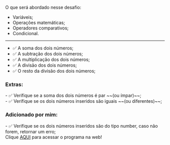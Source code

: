 O que será abordado nesse desafio:

- Variáveis;
- Operações matemáticas;
- Operadores comparativos;
- Condicional.
---
- ✅ A soma dos dois números;
- ✅  A subtração dos dois números;
- ✅  A multiplicação dos dois números;
- ✅  A divisão dos dois números;
- ✅  O resto da divisão dos dois números;

<h3>Extras: </h3>
- ✅  Verifique se a soma dos dois números é par ~~(ou ímpar)~~;
<br>
- ✅  Verifique se os dois números inseridos são iguais ~~(ou diferentes)~~;

<h3>Adicionado por mim: </h3>
- ✅  Verifique se os dois números inseridos são do tipo number, caso não forem, retornar um erro;
<br>
Clique <a href="https://devbonatto.github.io/JS-Exercicio01/">AQUI</a> para acessar o programa na web!
